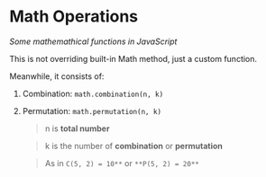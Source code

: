 # Math Operations
*Some mathemathical functions in JavaScript*

This is not overriding built-in Math method, just a custom function.

Meanwhile, it consists of:
1. Combination: `math.combination(n, k)`
2. Permutation: `math.permutation(n, k)`
   >n is **total number**

   >k is the number of **combination** or **permutation**
   
   >As in `C(5, 2) = 10**` or `**P(5, 2) = 20**`
